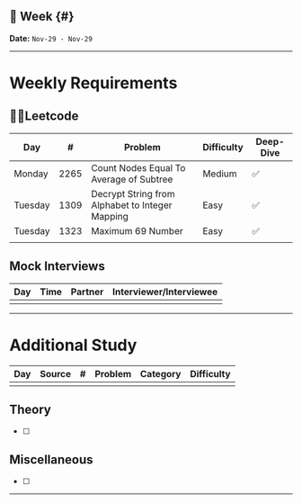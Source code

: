 ## 📅 Week {#} 
**Date:** `Nov-29 - Nov-29`

---

# Weekly Requirements
## 👨‍💻Leetcode  
| **Day** | #    | **Problem**                                     | **Difficulty** | **Deep-Dive** |
| ------- | ---- | ----------------------------------------------- | -------------- | ------------- |
| Monday  | 2265 | Count Nodes Equal To Average of Subtree         | Medium         | ✅             |
| Tuesday | 1309 | Decrypt String from Alphabet to Integer Mapping | Easy           | ✅             |
| Tuesday | 1323 | Maximum 69 Number                               | Easy           | ✅             |
|         |      |                                                 |                |               |
## Mock Interviews  
| **Day** | **Time** | **Partner** | **Interviewer/Interviewee** |
| ------- | -------- | ----------- | --------------------------- |
|         |          |             |                             |

---
# Additional Study
| **Day** | Source | #   | **Problem** | Category | Difficulty |
| ------- | ------ | :-- | :---------- | -------- | ---------- |
|         |        |     |             |          |            |
## Theory  

- [ ] 
## Miscellaneous

- [ ] 

---